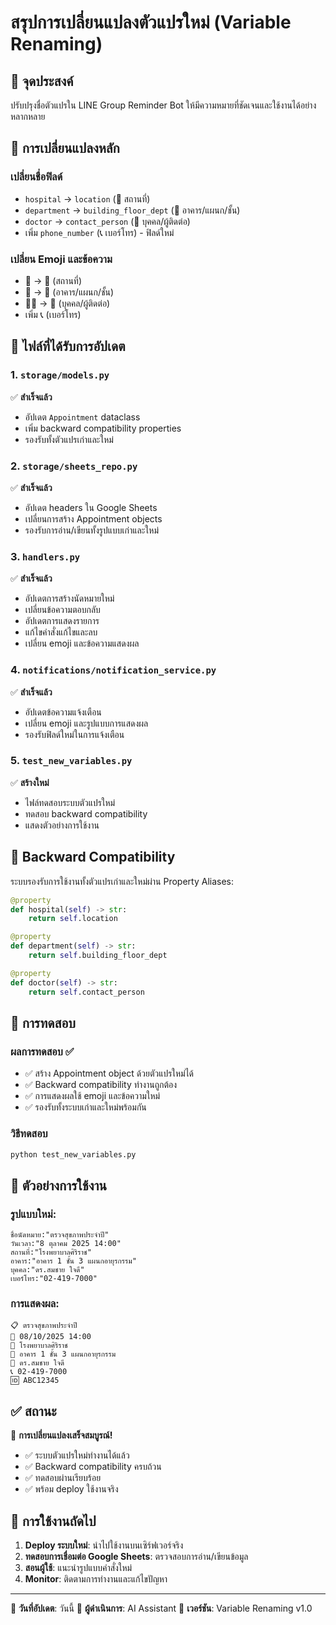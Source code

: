 # สรุปการเปลี่ยนแปลงตัวแปรใหม่ (Variable Renaming)

## 🎯 จุดประสงค์
ปรับปรุงชื่อตัวแปรใน LINE Group Reminder Bot ให้มีความหมายที่ชัดเจนและใช้งานได้อย่างหลากหลาย

## 🔄 การเปลี่ยนแปลงหลัก

### เปลี่ยนชื่อฟิลด์
- `hospital` → `location` (📍 สถานที่) 
- `department` → `building_floor_dept` (🏢 อาคาร/แผนก/ชั้น)
- `doctor` → `contact_person` (👤 บุคคล/ผู้ติดต่อ)
- เพิ่ม `phone_number` (📞 เบอร์โทร) - ฟิลด์ใหม่

### เปลี่ยน Emoji และข้อความ
- 🏥 → 📍 (สถานที่)
- 🔖 → 🏢 (อาคาร/แผนก/ชั้น)  
- 👨‍⚕️ → 👤 (บุคคล/ผู้ติดต่อ)
- เพิ่ม 📞 (เบอร์โทร)

## 📁 ไฟล์ที่ได้รับการอัปเดต

### 1. `storage/models.py`
✅ **สำเร็จแล้ว**
- อัปเดต `Appointment` dataclass
- เพิ่ม backward compatibility properties
- รองรับทั้งตัวแปรเก่าและใหม่

### 2. `storage/sheets_repo.py`
✅ **สำเร็จแล้ว**
- อัปเดต headers ใน Google Sheets
- เปลี่ยนการสร้าง Appointment objects
- รองรับการอ่าน/เขียนทั้งรูปแบบเก่าและใหม่

### 3. `handlers.py`
✅ **สำเร็จแล้ว**
- อัปเดตการสร้างนัดหมายใหม่
- เปลี่ยนข้อความตอบกลับ
- อัปเดตการแสดงรายการ
- แก้ไขคำสั่งแก้ไขและลบ
- เปลี่ยน emoji และข้อความแสดงผล

### 4. `notifications/notification_service.py`
✅ **สำเร็จแล้ว**
- อัปเดตข้อความแจ้งเตือน
- เปลี่ยน emoji และรูปแบบการแสดงผล
- รองรับฟิลด์ใหม่ในการแจ้งเตือน

### 5. `test_new_variables.py`
✅ **สร้างใหม่**
- ไฟล์ทดสอบระบบตัวแปรใหม่
- ทดสอบ backward compatibility
- แสดงตัวอย่างการใช้งาน

## 🔄 Backward Compatibility

ระบบรองรับการใช้งานทั้งตัวแปรเก่าและใหม่ผ่าน Property Aliases:

```python
@property
def hospital(self) -> str:
    return self.location

@property 
def department(self) -> str:
    return self.building_floor_dept

@property
def doctor(self) -> str:
    return self.contact_person
```

## 🧪 การทดสอบ

### ผลการทดสอบ ✅
- ✅ สร้าง Appointment object ด้วยตัวแปรใหม่ได้
- ✅ Backward compatibility ทำงานถูกต้อง  
- ✅ การแสดงผลใช้ emoji และข้อความใหม่
- ✅ รองรับทั้งระบบเก่าและใหม่พร้อมกัน

### วิธีทดสอบ
```bash
python test_new_variables.py
```

## 📝 ตัวอย่างการใช้งาน

### รูปแบบใหม่:
```
ชื่อนัดหมาย:"ตรวจสุขภาพประจำปี"
วันเวลา:"8 ตุลาคม 2025 14:00"
สถานที่:"โรงพยาบาลศิริราช"
อาคาร:"อาคาร 1 ชั้น 3 แผนกอายุรกรรม"
บุคคล:"ดร.สมชาย ใจดี"
เบอร์โทร:"02-419-7000"
```

### การแสดงผล:
```
📋 ตรวจสุขภาพประจำปี
📅 08/10/2025 14:00
📍 โรงพยาบาลศิริราช
🏢 อาคาร 1 ชั้น 3 แผนกอายุรกรรม
👤 ดร.สมชาย ใจดี
📞 02-419-7000
🆔 ABC12345
```

## ✅ สถานะ

🎉 **การเปลี่ยนแปลงเสร็จสมบูรณ์!**

- ✅ ระบบตัวแปรใหม่ทำงานได้แล้ว
- ✅ Backward compatibility ครบถ้วน
- ✅ ทดสอบผ่านเรียบร้อย
- ✅ พร้อม deploy ใช้งานจริง

## 🚀 การใช้งานถัดไป

1. **Deploy ระบบใหม่**: นำไปใช้งานบนเซิร์ฟเวอร์จริง
2. **ทดสอบการเชื่อมต่อ Google Sheets**: ตรวจสอบการอ่าน/เขียนข้อมูล
3. **สอนผู้ใช้**: แนะนำรูปแบบคำสั่งใหม่
4. **Monitor**: ติดตามการทำงานและแก้ไขปัญหา

---
📅 **วันที่อัปเดต**: วันนี้
👤 **ผู้ดำเนินการ**: AI Assistant
🎯 **เวอร์ชัน**: Variable Renaming v1.0